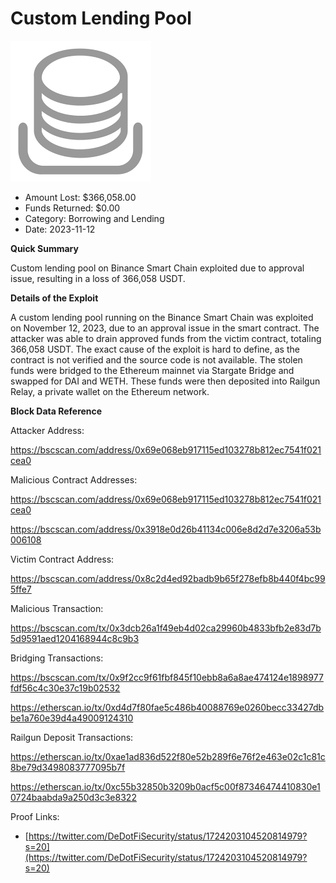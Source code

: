 # Custom Lending Pool
![Custom Lending Pool](/rektimages/Custom-Lending-Pool-Exploit.png)
- Amount Lost: $366,058.00
- Funds Returned: $0.00
- Category: Borrowing and Lending
- Date: 2023-11-12

**Quick Summary**

Custom lending pool on Binance Smart Chain exploited due to approval issue, resulting in a loss of 366,058 USDT.

  


 **Details of the Exploit**

A custom lending pool running on the Binance Smart Chain was exploited on November 12, 2023, due to an approval issue in the smart contract. The attacker was able to drain approved funds from the victim contract, totaling 366,058 USDT. The exact cause of the exploit is hard to define, as the contract is not verified and the source code is not available. The stolen funds were bridged to the Ethereum mainnet via Stargate Bridge and swapped for DAI and WETH. These funds were then deposited into Railgun Relay, a private wallet on the Ethereum network.

  


 **Block Data Reference**

Attacker Address:

https://bscscan.com/address/0x69e068eb917115ed103278b812ec7541f021cea0

  


Malicious Contract Addresses:

https://bscscan.com/address/0x69e068eb917115ed103278b812ec7541f021cea0

https://bscscan.com/address/0x3918e0d26b41134c006e8d2d7e3206a53b006108

  


Victim Contract Address:

https://bscscan.com/address/0x8c2d4ed92badb9b65f278efb8b440f4bc995ffe7

  


Malicious Transaction:

https://bscscan.com/tx/0x3dcb26a1f49eb4d02ca29960b4833bfb2e83d7b5d9591aed1204168944c8c9b3

  


Bridging Transactions:

https://bscscan.com/tx/0x9f2cc9f61fbf845f10ebb8a6a8ae474124e1898977fdf56c4c30e37c19b02532

https://etherscan.io/tx/0xd4d7f80fae5c486b40088769e0260becc33427dbbe1a760e39d4a49009124310

  


Railgun Deposit Transactions:

https://etherscan.io/tx/0xae1ad836d522f80e52b289f6e76f2e463e02c1c81c8be79d3498083777095b7f

https://etherscan.io/tx/0xc55b32850b3209b0acf5c00f87346474410830e10724baabda9a250d3c3e8322


Proof Links:
- [https://twitter.com/DeDotFiSecurity/status/1724203104520814979?s=20](https://twitter.com/DeDotFiSecurity/status/1724203104520814979?s=20)


